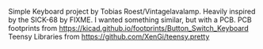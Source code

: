 Simple Keyboard project by Tobias Roest/Vintagelavalamp.
Heavily inspired by the SICK-68 by FIXME.
I wanted something similar, but with a PCB.
PCB footprints from https://kicad.github.io/footprints/Button_Switch_Keyboard
Teensy Libraries from https://github.com/XenGi/teensy.pretty
